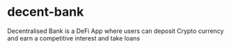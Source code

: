 # decent-bank
Decentralised Bank is a DeFi App where users can deposit Crypto currency and earn a competitive interest and take loans 
